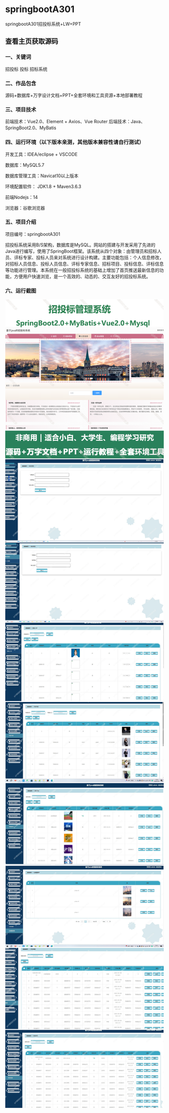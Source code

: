 # springbootA301
springbootA301招投标系统+LW+PPT
 
## 查看主页获取源码

### 一、关键词
招投标 投标  招标系统

### 二、作品包含
源码+数据库+万字设计文档+PPT+全套环境和工具资源+本地部署教程

### 三、项目技术
前端技术：Vue2.0、Element + Axios、Vue Router
后端技术：Java、SpringBoot2.0、MyBatis

### 四、运行环境（以下版本亲测，其他版本兼容性请自行测试）
开发工具：IDEA/eclipse  + VSCODE

数据库：MySQL5.7

数据库管理工具：Navicat10以上版本

环境配置软件： JDK1.8 + Maven3.6.3

前端Nodejs：14

浏览器：谷歌浏览器

### 五、项目介绍
项目编号：springbootA301

招投标系统采用B/S架构，数据库是MySQL。网站的搭建与开发采用了先进的Java进行编写，使用了SpringBoot框架。该系统从四个对象：由管理员和招标人员、评标专家、投标人员来对系统进行设计构建。主要功能包括：个人信息修改，对招标人员信息、投标人员信息、评标专家信息、招标项目、投标信息、评标信息等功能进行管理。本系统在一般招投标系统的基础上增加了首页推送最新信息的功能，方便用户快速浏览，是一个高效的、动态的、交互友好的招投标系统。
### 六、运行截图
![cover.png](./cover.png)
![1.png](./1.png)
![2.png](./2.png)
![3.png](./3.png)
![4.png](./4.png)
![5.png](./5.png)
![6.png](./6.png)
![7.png](./7.png)
![8.png](./8.png)
